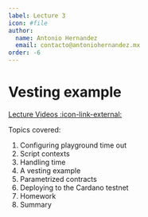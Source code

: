 ```yaml
---
label: Lecture 3
icon: #file
author:
  name: Antonio Hernandez
  email: contacto@antoniohernandez.mx
order: -6
---
```


# Vesting example

[Lecture Videos :icon-link-external:](https://www.youtube.com/playlist?list=PLNEK_Ejlx3x2zxcfoVGARFExzOHwXFCCL)

Topics covered:

1. Configuring playground time out
2. Script contexts
3. Handling time
4. A vesting example
5. Parametrized contracts
6. Deploying to the Cardano testnet
7. Homework
8. Summary


